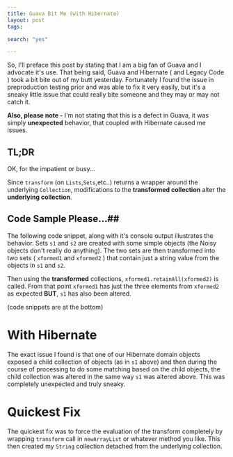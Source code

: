 ```yaml
---
title: Guava Bit Me (with Hibernate)
layout: post
tags:

search: "yes"

---
```


So, I'll preface this post by stating that I am a big fan of Guava and I advocate it's use.  That being said, Guava and Hibernate ( and Legacy Code ) took a bit bite out of my butt yesterday.  Fortunately I found the issue in preproduction testing prior and was able to fix it very easily, but it's a sneaky little issue that could really bite someone and they may or may not catch it.

**Also, please note -** I'm not stating that this is a defect in Guava, it was simply __unexpected__ behavior, that coupled with Hibernate caused me issues.


## TL;DR ##
OK, for the impatient or busy...

Since ``transform`` (on ``Lists``,``Sets``,etc..) returns a wrapper around the underlying ``Collection``, modifications to the **transformed collection** alter the **underlying collection**.


## Code Sample Please...##

The following code snippet, along with it's console output illustrates the behavior.  Sets ``s1`` and ``s2`` are created with some simple objects (the Noisy objects don't really do anything).  The two sets are then transformed into two sets ( ``xformed1`` and ``xformed2`` ) that contain just a string value from the objects in  ``s1`` and ``s2``.

Then using the **transformed** collections, ``xformed1.retainAll(xformed2)`` is called.  From that point ``xformed1`` has just the three elements from ``xformed2`` as expected **BUT**, ``s1`` has also been altered.

(code snippets are at the bottom)



# With Hibernate #

The exact issue I found is that one of our Hibernate domain objects exposed a child collection of objects (as in ``s1`` above) and then during the course of processing to do some matching based on the child objects, the child collection was altered in the same way ``s1`` was altered above.  This was completely unexpected and truly sneaky.

# Quickest Fix #
The quickest fix was to force the evaluation of the transform completely by wrapping ``transform`` call in ``newArrayList`` or whatever method you like.  This then created my ``String`` collection detached from the underlying collection.


<script src="https://gist.github.com/trevershick/7008154.js"></script>

